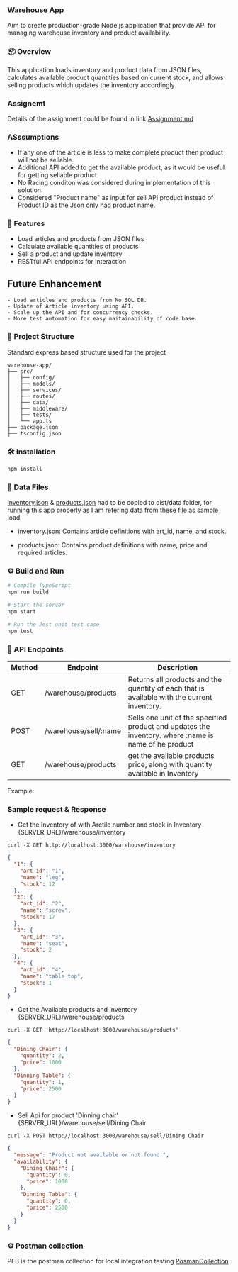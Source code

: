 ### Warehouse App
Aim to create production-grade Node.js application that provide API for managing warehouse inventory and product availability.

### 📦 Overview
This application loads inventory and product data from JSON files, calculates available product quantities based on current stock, and allows selling products which updates the inventory accordingly.

### Assignemt
Details of the assignment could be found in link
[Assignment.md](Assignment.md)

### ASssumptions
- If any one of the article is less to make complete product then product will not be sellable.
- Additional API added to get the available product, as it would be useful for getting sellable product.
- No Racing conditon was considered during implementation of this solution.
- Considered "Product name" as input for sell API product instead of Product ID as the Json only had product name.

### 🚀 Features
- Load articles and products from JSON files
- Calculate available quantities of products
- Sell a product and update inventory
- RESTful API endpoints for interaction

## Future Enhancement
    - Load articles and products from No SQL DB.
    - Update of Article inventory using API.
    - Scale up the API and for concurrency checks.
    - More test automation for easy maitainability of code base.

### 📁 Project Structure
Standard express based structure used for the project

```
warehouse-app/
├── src/
│   ├── config/
│   ├── models/
│   ├── services/
│   ├── routes/
│   ├── data/
│   ├── middleware/
│   ├── tests/
│   └── app.ts
├── package.json
├── tsconfig.json
```

### 🛠 Installation

```bash
npm install

```

### 📂 Data Files
[inventory.json](/src/data/inventory.json) & [products.json](/src/data/products.json) had to be copied to dist/data folder, for running this app properly as I am refering data from these file as sample load

- inventory.json: Contains article definitions with art_id, name, and stock.

- products.json: Contains product definitions with name, price and required articles.

### ⚙️ Build and Run
```bash
# Compile TypeScript
npm run build

# Start the server
npm start

# Run the Jest unit test case
npm test
```

### 🔌 API Endpoints
| Method | Endpoint              | Description                                                                                          |
| ------ | --------------------- | ---------------------------------------------------------------------------------------------------- |
| GET    | /warehouse/products   | Returns all products and the quantity of each that is available with the current inventory.          |
| POST   | /warehouse/sell/:name | Sells one unit of the specified product and updates the inventory. where :name is name of he product |
| GET    | /warehouse/products   | get the available products price, along with quantity available in Inventory                         |

Example:

### Sample request & Response
- Get the Inventory of with Arctile number and stock in Inventory {SERVER_URL}/warehouse/inventory

```
curl -X GET http://localhost:3000/warehouse/inventory
```

```json
{
  "1": {
    "art_id": "1",
    "name": "leg",
    "stock": 12
  },
  "2": {
    "art_id": "2",
    "name": "screw",
    "stock": 17
  },
  "3": {
    "art_id": "3",
    "name": "seat",
    "stock": 2
  },
  "4": {
    "art_id": "4",
    "name": "table top",
    "stock": 1
  }
}
```

- Get the Available products and Inventory {SERVER_URL}/warehouse/products

```
curl -X GET 'http://localhost:3000/warehouse/products'
```

```json
{
  "Dining Chair": {
    "quantity": 2,
    "price": 1000
  },
  "Dinning Table": {
    "quantity": 1,
    "price": 2500
  }
}
```

- Sell Api for product 'Dinning chair' {SERVER_URL}/warehouse/sell/Dining Chair

```
curl -X POST http://localhost:3000/warehouse/sell/Dining Chair
```

```json
{
  "message": "Product not available or not found.",
  "availability": {
    "Dining Chair": {
      "quantity": 0,
      "price": 1000
    },
    "Dinning Table": {
      "quantity": 0,
      "price": 2500
    }
  }
}
```

### ⚙️ Postman collection
PFB is the postman collection for local integration testing
[PosmanCollection](Ware_House_postman_collection.json)
